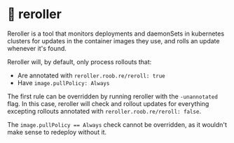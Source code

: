 # 🧻 reroller

Reroller is a tool that monitors deployments and daemonSets in kubernetes clusters for updates in the container images they use, and rolls an update whenever it's found.

Reroller will, by default, only process rollouts that:
- Are annotated with `reroller.roob.re/reroll: true`
- Have `image.pullPolicy: Always`

The first rule can be overridden by running reroller with the `-unannotated` flag. In this case, reroller will check and rollout updates for everything excepting rollouts annotated with `reroller.roob.re/reroll: false`.

The `image.pullPolicy == Always` check cannot be overridden, as it wouldn't make sense to redeploy without it.
